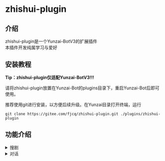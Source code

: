 # zhishui-plugin  

## 介绍  
zhishui-plugin是一个Yunzai-BotV3的扩展插件  
本插件开发纯属学习与爱好  

## 安装教程  
**Tip：zhishui-plugin仅适配Yunzai-BotV3!!!**  

请将zhishui-plugin放置在Yunzai-Bot的plugins目录下，重启Yunzai-Bot后即可使用。 

推荐使用git进行安装，以方便后续升级。在Yunzai目录打开终端，运行  

```
git clone https://gitee.com/fjcq/zhishui-plugin.git ./plugins/zhishui-plugin  
```


## 功能介绍  

<details>
  <summary>搜剧</summary>

- `#搜剧+剧名`  
  根据剧名进行搜索  

- `#取消搜剧`  
  取消当前的[#搜剧]  

- `#下一页`  
  `#搜剧`结果过多时，将会分页显示，使用此命令查看下一页  

- `#看剧+数字`  
  `#搜剧`之后，选择要看的影视剧  
  
- `#选剧+数字`  
  `#看剧`之后，选择要观看的资源  
  
- `#线路+数字`  
  `#看剧`之后，可以根据需要切换到不同的播放线路  

- `#设置搜剧接口`+数字  
  切换搜索接口  

- `#查看搜剧接口`  
  查看可用的搜剧接口  

- `#添加搜剧接口`
  未完成，敬请期待  

</details>

<details>
  <summary>对话</summary>  
  使用Bing或者chatGPT进行AI对话  

- `止水对话重置聊天`  
  结束当前的聊天话题。 

- `#止水对话修改昵称`+昵称
  修改对话触发昵称。 例如：`#止水对话修改昵称小七`，成功之后可以用`小七你好`，将会收到回复

- `#止水对话语音(开启|关闭)`
  开启后会以语音的形式回复对话内容。
  
- `#止水对话设置发音人`+发音人数字编号
  修改对话触发昵称。 例如：`#止水对话设置发音人44`，可以切换不同的发音人  

- `#止水对话查看发音人`
  查看可用的发音人列表。  

- `#止水对话必应开关`  
  切换[开启/关闭]必应对话，如果要启用必应，同时还需要设置好必应参数。  
  
- 设置必应参数    
  *必应参数需自行提供，否则无法使用必应对话。*  
  请在浏览器中打开必应对话，然后将Cookie发送给BOT，Cookie中必须包含`KievRPSSecAuth`和`_U`字段  

- `#止水对话查看必应参数`  
  可查看当前的必应参数   

</details>